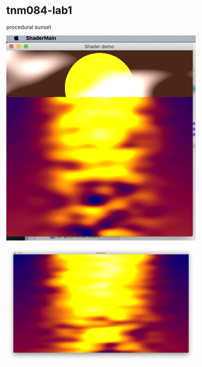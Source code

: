 # tnm084-lab1

procedural sunset

![screenshot](https://raw.githubusercontent.com/sovanny/tnm084-lab1/master/screenshot1.png "Screenshot 1")

![screenshot](https://raw.githubusercontent.com/sovanny/tnm084-lab1/master/screenshot2.png "Screenshot 2")


